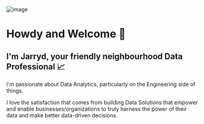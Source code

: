 ![image](https://github.com/jarrydgoss/jarrydgoss/assets/83253712/55c6b883-641a-4bea-883e-b5dcb1d9f2e7)


# Howdy and Welcome 👋 

## I'm Jarryd, your friendly neighbourhood Data Professional 📈 

I'm passionate about Data Analytics, particularly on the Engineering side of things.

I love the satisfaction that comes from building Data Solutions that empower and enable businesses/organizations to truly harness the power of their data and make better data-driven decisions. 

